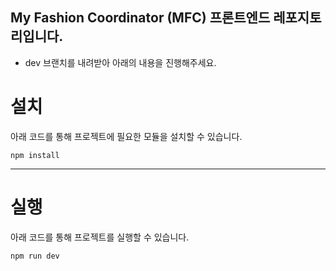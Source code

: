 ## My Fashion Coordinator (MFC) 프론트엔드 레포지토리입니다.
- dev 브랜치를 내려받아 아래의 내용을 진행해주세요.

# 설치

아래 코드를 통해 프로젝트에 필요한 모듈을 설치할 수 있습니다.

    npm install 
    
----

# 실행

아래 코드를 통해 프로젝트를 실행할 수 있습니다.

    npm run dev

